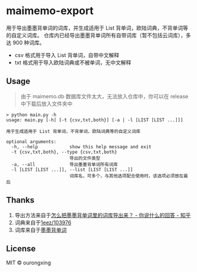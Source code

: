 # maimemo-export
用于导出墨墨背单词的词库，并生成适用于 List 背单词，欧陆词典，不背单词等的自定义词库。
仓库内已经导出墨墨背单词所有自带词库（暂不包括云词库），多达 900 种词库。
- csv 格式用于导入 List 背单词，自带中文解释
- txt 格式用于导入欧陆词典或不被单词，无中文解释
## Usage
> 由于 maimemo.db 数据库文件太大，无法放入仓库中，你可以在 release 中下载后放入文件夹中
```shell
> python main.py -h
usage: main.py [-h] [-t {csv,txt,both}] [-a | -l [LIST [LIST ...]]]

用于生成适用于 List 背单词，不背单词，欧陆词典等的自定义词库

optional arguments:
  -h, --help            show this help message and exit
  -t {csv,txt,both}, --type {csv,txt,both}
                        导出的文件类型
  -a, --all             导出墨墨背单词所有词库
  -l [LIST [LIST ...]], --list [LIST [LIST ...]]
                        词库名，可多个，与其他选项配合使用时，该选项必须放在最后
```
## Thanks
1. 导出方法来自于[怎么把墨墨背单词里的词库导出来？ - 你说什么的回答 - 知乎](https://www.zhihu.com/question/392654371/answer/1345899232)
2. 词典来自于[1eez/103976](https://github.com/1eez/103976)
3. 词库来自于[墨墨背单词](https://www.maimemo.com/)

## License
MIT © ourongxing
